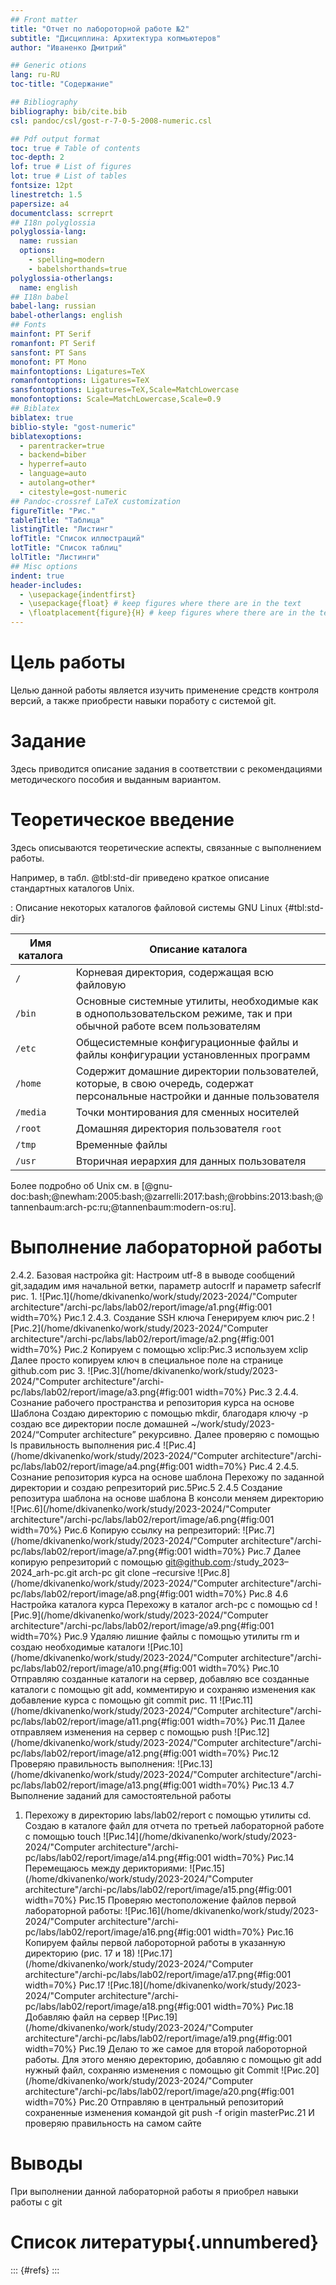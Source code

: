 ```yaml
---
## Front matter
title: "Отчет по лабороторной работе №2"
subtitle: "Дисциплина: Архитектура копмьютеров"
author: "Иваненко Дмитрий"

## Generic otions
lang: ru-RU
toc-title: "Содержание"

## Bibliography
bibliography: bib/cite.bib
csl: pandoc/csl/gost-r-7-0-5-2008-numeric.csl

## Pdf output format
toc: true # Table of contents
toc-depth: 2
lof: true # List of figures
lot: true # List of tables
fontsize: 12pt
linestretch: 1.5
papersize: a4
documentclass: scrreprt
## I18n polyglossia
polyglossia-lang:
  name: russian
  options:
	- spelling=modern
	- babelshorthands=true
polyglossia-otherlangs:
  name: english
## I18n babel
babel-lang: russian
babel-otherlangs: english
## Fonts
mainfont: PT Serif
romanfont: PT Serif
sansfont: PT Sans
monofont: PT Mono
mainfontoptions: Ligatures=TeX
romanfontoptions: Ligatures=TeX
sansfontoptions: Ligatures=TeX,Scale=MatchLowercase
monofontoptions: Scale=MatchLowercase,Scale=0.9
## Biblatex
biblatex: true
biblio-style: "gost-numeric"
biblatexoptions:
  - parentracker=true
  - backend=biber
  - hyperref=auto
  - language=auto
  - autolang=other*
  - citestyle=gost-numeric
## Pandoc-crossref LaTeX customization
figureTitle: "Рис."
tableTitle: "Таблица"
listingTitle: "Листинг"
lofTitle: "Список иллюстраций"
lotTitle: "Список таблиц"
lolTitle: "Листинги"
## Misc options
indent: true
header-includes:
  - \usepackage{indentfirst}
  - \usepackage{float} # keep figures where there are in the text
  - \floatplacement{figure}{H} # keep figures where there are in the text
---
```


# Цель работы
Целью данной работы является изучить применение средств контроля версий, а также приобрести
навыки поработу с системой git.

# Задание

Здесь приводится описание задания в соответствии с рекомендациями
методического пособия и выданным вариантом.

# Теоретическое введение

Здесь описываются теоретические аспекты, связанные с выполнением работы.

Например, в табл. @tbl:std-dir приведено краткое описание стандартных каталогов Unix.

: Описание некоторых каталогов файловой системы GNU Linux {#tbl:std-dir}

| Имя каталога | Описание каталога                                                                                                          |
|--------------|----------------------------------------------------------------------------------------------------------------------------|
| `/`          | Корневая директория, содержащая всю файловую                                                                               |
| `/bin `      | Основные системные утилиты, необходимые как в однопользовательском режиме, так и при обычной работе всем пользователям     |
| `/etc`       | Общесистемные конфигурационные файлы и файлы конфигурации установленных программ                                           |
| `/home`      | Содержит домашние директории пользователей, которые, в свою очередь, содержат персональные настройки и данные пользователя |
| `/media`     | Точки монтирования для сменных носителей                                                                                   |
| `/root`      | Домашняя директория пользователя  `root`                                                                                   |
| `/tmp`       | Временные файлы                                                                                                            |
| `/usr`       | Вторичная иерархия для данных пользователя                                                                                 |

Более подробно об Unix см. в [@gnu-doc:bash;@newham:2005:bash;@zarrelli:2017:bash;@robbins:2013:bash;@tannenbaum:arch-pc:ru;@tannenbaum:modern-os:ru].

# Выполнение лабораторной работы

2.4.2. Базовая настройка git:
Настроим utf-8 в выводе сообщений git,зададим имя начальной ветки, параметр autocrlf
и параметр safecrlf рис. 1.
![Рис.1](/home/dkivanenko/work/study/2023-2024/"Computer architecture"/archi-pc/labs/lab02/report/image/a1.png{#fig:001 width=70%} 
Рис.1
2.4.3. Создание SSH ключа
Генерируем ключ рис.2
![Рис.2](/home/dkivanenko/work/study/2023-2024/"Computer architecture"/archi-pc/labs/lab02/report/image/a2.png{#fig:001 width=70%}
Рис.2
Копируем с помощью xclip:Рис.3 используем xclip
Далее просто копируем ключ в специальное поле на странице github.com рис 3.
![Рис.3](/home/dkivanenko/work/study/2023-2024/"Computer architecture"/archi-pc/labs/lab02/report/image/a3.png{#fig:001 width=70%}
Рис.3
2.4.4. Сознание рабочего пространства и репозитория курса на основе
Шаблона
Создаю директорию с помощью mkdir, благодаря ключу -p создаю все
директории после домашней ~/work/study/2023-2024/“Computer architecture”
рекурсивно. Далее проверяю с помощью ls правильность выполнения рис.4
![Рис.4](/home/dkivanenko/work/study/2023-2024/"Computer architecture"/archi-pc/labs/lab02/report/image/a4.png{#fig:001 width=70%}
Рис.4
2.4.5. Сознание репозитория курса на основе шаблона
Перехожу по заданной директории и создаю репрезиторий рис.5Рис.5
2.4.5 Создание репозитура шаблона на основе шаблона
В консоли меняем директорию
![Рис.6](/home/dkivanenko/work/study/2023-2024/"Computer architecture"/archi-pc/labs/lab02/report/image/a6.png{#fig:001 width=70%}
Рис.6
Копирую ссылку на репрезиторий:
![Рис.7](/home/dkivanenko/work/study/2023-2024/"Computer architecture"/archi-pc/labs/lab02/report/image/a7.png{#fig:001 width=70%}
Рис.7
Далее копирую репрезиторий с помощью git@github.com:/study_2023–2024_arh-pc.git arch-pc
git
clone
–recursive
![Рис.8](/home/dkivanenko/work/study/2023-2024/"Computer architecture"/archi-pc/labs/lab02/report/image/a8.png{#fig:001 width=70%}
Рис.8
4.6 Настройка каталога курса
Перехожу в каталог arch-pc с помощью cd
![Рис.9](/home/dkivanenko/work/study/2023-2024/"Computer architecture"/archi-pc/labs/lab02/report/image/a9.png{#fig:001 width=70%}
Рис.9
Удаляю лишние файлы с помощью утилиты rm и создаю необходимые каталоги
![Рис.10](/home/dkivanenko/work/study/2023-2024/"Computer architecture"/archi-pc/labs/lab02/report/image/a10.png{#fig:001 width=70%}
Рис.10
Отправляю созданные каталоги на сервер, добавляю все созданные каталоги с
помощью git add, комментирую и сохраняю изменения как добавление курса с
помощью git commit рис. 11
![Рис.11](/home/dkivanenko/work/study/2023-2024/"Computer architecture"/archi-pc/labs/lab02/report/image/a11.png{#fig:001 width=70%}
Рис.11
Далее отправляем изменения на сервер с помощью push
![Рис.12](/home/dkivanenko/work/study/2023-2024/"Computer architecture"/archi-pc/labs/lab02/report/image/a12.png{#fig:001 width=70%}
Рис.12
Проверяю правильность выполнения:
![Рис.13](/home/dkivanenko/work/study/2023-2024/"Computer architecture"/archi-pc/labs/lab02/report/image/a13.png{#fig:001 width=70%}
Рис.13
4.7 Выполнение заданий для самостоятельной работы
1. Перехожу в директорию labs/lab02/report с помощью утилиты cd.
Создаю в каталоге файл для отчета по третьей лабораторной работе с помощью touch
![Рис.14](/home/dkivanenko/work/study/2023-2024/"Computer architecture"/archi-pc/labs/lab02/report/image/a14.png{#fig:001 width=70%}
Рис.14
Перемещаюсь между дерикториями:
![Рис.15](/home/dkivanenko/work/study/2023-2024/"Computer architecture"/archi-pc/labs/lab02/report/image/a15.png{#fig:001 width=70%}
Рис.15
Проверяю местоположение файлов первой лабораторной работы:
![Рис.16](/home/dkivanenko/work/study/2023-2024/"Computer architecture"/archi-pc/labs/lab02/report/image/a16.png{#fig:001 width=70%}
Рис.16
Копируем файлы первой лабороторной работы в указанную директорию (рис. 17 и 18)
![Рис.17](/home/dkivanenko/work/study/2023-2024/"Computer architecture"/archi-pc/labs/lab02/report/image/a17.png{#fig:001 width=70%}
Рис.17
![Рис.18](/home/dkivanenko/work/study/2023-2024/"Computer architecture"/archi-pc/labs/lab02/report/image/a18.png{#fig:001 width=70%}
Рис.18
Добавляю файл на сервер
![Рис.19](/home/dkivanenko/work/study/2023-2024/"Computer architecture"/archi-pc/labs/lab02/report/image/a19.png{#fig:001 width=70%}
Рис.19
Делаю то же самое для второй лабороторной работы. Для этого меняю деректорию,
добавляю с помощью git add нужный файл, сохраняю изменения с помощью git
Commit
![Рис.20](/home/dkivanenko/work/study/2023-2024/"Computer architecture"/archi-pc/labs/lab02/report/image/a20.png{#fig:001 width=70%}
Рис.20
Отправляю в центральный репозиторий сохраненные изменения командой git push -f
origin masterРис.21
И проверяю правильность на самом сайте
# Выводы

При выполнении данной лабораторной работы я приобрел навыки работы с git

# Список литературы{.unnumbered}

::: {#refs}
:::
